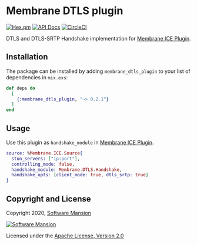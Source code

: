 # Membrane DTLS plugin

[![Hex.pm](https://img.shields.io/hexpm/v/membrane_dtls_plugin.svg)](https://hex.pm/packages/membrane_dtls_plugin)
[![API Docs](https://img.shields.io/badge/api-docs-yellow.svg?style=flat)](https://hexdocs.pm/membrane_dtls_plugin/)
[![CircleCI](https://circleci.com/gh/membraneframework/membrane_dtls_plugin.svg?style=svg)](https://circleci.com/gh/membraneframework/membrane_dtls_plugin)

DTLS and DTLS-SRTP Handshake implementation for [Membrane ICE Plugin](https://github.com/membraneframework/membrane_ice_plugin).

## Installation

The package can be installed by adding `membrane_dtls_plugin` to your list of dependencies in `mix.exs`:

```elixir
def deps do
  [
    {:membrane_dtls_plugin, "~> 0.2.1"}
  ]
end
```

## Usage
Use this plugin as `handshake_module` in [Membrane ICE Plugin](https://github.com/membraneframework/membrane_ice_plugin.git).

```elixir
source: %Membrane.ICE.Source{
  stun_servers: ["ip:port"],
  controlling_mode: false,
  handshake_module: Membrane.DTLS.Handshake,
  handshake_opts: [client_mode: true, dtls_srtp: true]
}
```

## Copyright and License

Copyright 2020, [Software Mansion](https://swmansion.com/?utm_source=git&utm_medium=readme&utm_campaign=membrane_dtls_plugin)

[![Software Mansion](https://logo.swmansion.com/logo?color=white&variant=desktop&width=200&tag=membrane-github)](https://swmansion.com/?utm_source=git&utm_medium=readme&utm_campaign=membrane_dtls_plugin)

Licensed under the [Apache License, Version 2.0](LICENSE)
